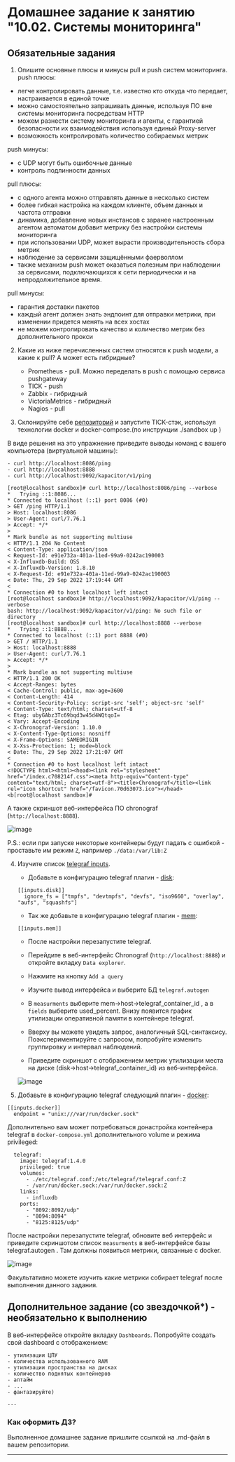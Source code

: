 # Домашнее задание к занятию "10.02. Системы мониторинга"

## Обязательные задания

1. Опишите основные плюсы и минусы pull и push систем мониторинга.
push плюсы:
- легче контролировать данные, т.е. известно кто откуда что передает, настраивается в единой точке
- можно самостоятельно запрашивать данные, используя ПО вне системы мониторинга посредствам HTTP
- можем разнести систему мониторинга и агенты, с гарантией безопасности их взаимодействия используя единый Proxy-server
- возможность контролировать количество собираемых метрик  

push минусы:
- с UDP могут быть ошибочные данные
- контроль подлинности данных

pull плюсы:
- с одного агента можно отправлять данные в несколько систем
- более гибкая настройка на каждом клиенте, объем данных и частота отправки
- динамика, добавление новых инстансов с заранее настроенным агентом автоматом добавит метрику без настройки системы мониторинга
- при использовании UDP, может вырасти производительность сбора метрик
- наблюдение за сервисами защищёнными фаерволлом
- также механизм push может оказаться полезным при наблюдении за сервисами, подключающихся к сети периодически и на непродолжительное время. 

pull минусы:
- гарантия доставки пакетов
- каждый агент должен знать эндпоинт для отправки метрики, при изменении придется менять на всех хостах
- не можем контролировать качество и количество метрик без дополнительного прокси

2. Какие из ниже перечисленных систем относятся к push модели, а какие к pull? А может есть гибридные?

    - Prometheus - pull. Можно переделать в push с помощью сервиса pushgateway 
    - TICK - push
    - Zabbix - гибридный
    - VictoriaMetrics - гибридный
    - Nagios - pull

3. Склонируйте себе [репозиторий](https://github.com/influxdata/sandbox/tree/master) и запустите TICK-стэк, 
используя технологии docker и docker-compose.(по инструкции ./sandbox up )

В виде решения на это упражнение приведите выводы команд с вашего компьютера (виртуальной машины):

    - curl http://localhost:8086/ping
    - curl http://localhost:8888
    - curl http://localhost:9092/kapacitor/v1/ping
```
[root@localhost sandbox]# curl http://localhost:8086/ping --verbose
*   Trying ::1:8086...
* Connected to localhost (::1) port 8086 (#0)
> GET /ping HTTP/1.1
> Host: localhost:8086
> User-Agent: curl/7.76.1
> Accept: */*
>
* Mark bundle as not supporting multiuse
< HTTP/1.1 204 No Content
< Content-Type: application/json
< Request-Id: e91e732a-401a-11ed-99a9-0242ac190003
< X-Influxdb-Build: OSS
< X-Influxdb-Version: 1.8.10
< X-Request-Id: e91e732a-401a-11ed-99a9-0242ac190003
< Date: Thu, 29 Sep 2022 17:19:44 GMT
<
* Connection #0 to host localhost left intact
[root@localhost sandbox]# http://localhost:9092/kapacitor/v1/ping --verbose
bash: http://localhost:9092/kapacitor/v1/ping: No such file or directory
[root@localhost sandbox]# curl http://localhost:8888 --verbose
*   Trying ::1:8888...
* Connected to localhost (::1) port 8888 (#0)
> GET / HTTP/1.1
> Host: localhost:8888
> User-Agent: curl/7.76.1
> Accept: */*
>
* Mark bundle as not supporting multiuse
< HTTP/1.1 200 OK
< Accept-Ranges: bytes
< Cache-Control: public, max-age=3600
< Content-Length: 414
< Content-Security-Policy: script-src 'self'; object-src 'self'
< Content-Type: text/html; charset=utf-8
< Etag: ubyGAbz3Tc69bqd3w45d4WQtqoI=
< Vary: Accept-Encoding
< X-Chronograf-Version: 1.10.0
< X-Content-Type-Options: nosniff
< X-Frame-Options: SAMEORIGIN
< X-Xss-Protection: 1; mode=block
< Date: Thu, 29 Sep 2022 17:21:07 GMT
<
* Connection #0 to host localhost left intact
<!DOCTYPE html><html><head><link rel="stylesheet" href="/index.c708214f.css"><meta http-equiv="Content-type" content="text/html; charset=utf-8"><title>Chronograf</title><link rel="icon shortcut" href="/favicon.70d63073.ico"></head><b[root@localhost sandbox]#

```
А также скриншот веб-интерфейса ПО chronograf (`http://localhost:8888`). 

![image](https://user-images.githubusercontent.com/16610642/192867919-e536c0b2-f57c-487c-b71c-5645c06153cb.png)


P.S.: если при запуске некоторые контейнеры будут падать с ошибкой - проставьте им режим `Z`, например
`./data:/var/lib:Z`

4. Изучите список [telegraf inputs](https://github.com/influxdata/telegraf/tree/master/plugins/inputs).
    - Добавьте в конфигурацию telegraf плагин - [disk](https://github.com/influxdata/telegraf/tree/master/plugins/inputs/disk):
    ```
    [[inputs.disk]]
      ignore_fs = ["tmpfs", "devtmpfs", "devfs", "iso9660", "overlay", "aufs", "squashfs"]
    ```
    - Так же добавьте в конфигурацию telegraf плагин - [mem](https://github.com/influxdata/telegraf/tree/master/plugins/inputs/mem):
    ```
    [[inputs.mem]]
    ```
    - После настройки перезапустите telegraf.
 
    - Перейдите в веб-интерфейс Chronograf (`http://localhost:8888`) и откройте вкладку `Data explorer`.
    - Нажмите на кнопку `Add a query`
    - Изучите вывод интерфейса и выберите БД `telegraf.autogen`
    - В `measurments` выберите mem->host->telegraf_container_id , а в `fields` выберите used_percent. 
    Внизу появится график утилизации оперативной памяти в контейнере telegraf.
    - Вверху вы можете увидеть запрос, аналогичный SQL-синтаксису. 
    Поэкспериментируйте с запросом, попробуйте изменить группировку и интервал наблюдений.
    - Приведите скриншот с отображением
    метрик утилизации места на диске (disk->host->telegraf_container_id) из веб-интерфейса. 
    
    ![image](https://user-images.githubusercontent.com/16610642/192865648-75b4a089-dcfe-47bd-bd99-e9e941277ddc.png)


5. Добавьте в конфигурацию telegraf следующий плагин - [docker](https://github.com/influxdata/telegraf/tree/master/plugins/inputs/docker):
```
[[inputs.docker]]
  endpoint = "unix:///var/run/docker.sock"
```

Дополнительно вам может потребоваться донастройка контейнера telegraf в `docker-compose.yml` дополнительного volume и 
режима privileged:
```
  telegraf:
    image: telegraf:1.4.0
    privileged: true
    volumes:
      - ./etc/telegraf.conf:/etc/telegraf/telegraf.conf:Z
      - /var/run/docker.sock:/var/run/docker.sock:Z
    links:
      - influxdb
    ports:
      - "8092:8092/udp"
      - "8094:8094"
      - "8125:8125/udp"
```

После настройки перезапустите telegraf, обновите веб интерфейс и приведите скриншотом список `measurments` в 
веб-интерфейсе базы telegraf.autogen . Там должны появиться метрики, связанные с docker.

![image](https://user-images.githubusercontent.com/16610642/192866915-cbaa9cde-0776-4bc2-9b01-6ac6d5058a0a.png)

Факультативно можете изучить какие метрики собирает telegraf после выполнения данного задания.

## Дополнительное задание (со звездочкой*) - необязательно к выполнению

В веб-интерфейсе откройте вкладку `Dashboards`. Попробуйте создать свой dashboard с отображением:

    - утилизации ЦПУ
    - количества использованного RAM
    - утилизации пространства на дисках
    - количество поднятых контейнеров
    - аптайм
    - ...
    - фантазируйте)
    
    ---

### Как оформить ДЗ?

Выполненное домашнее задание пришлите ссылкой на .md-файл в вашем репозитории.

---
